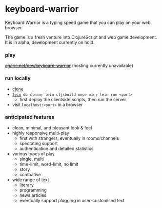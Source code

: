 # keyboard-warrior

Keyboard Warrior is a typing speed game that you can play on your web browser.

The game is a fresh venture into ClojureScript and web game development. It is in alpha, development currently on hold.

### play

~~[agaric.net/dev/keyboard-warrior](https://agaric.net/dev/keyboard-warrior)~~ (hosting currently unavailable)

### run locally

- [clone](https://git-scm.com/docs/git-clone)
- [`lein`](https://leiningen.org/)` do clean; lein cljsbuild once min; lein run <port>`
    - first deploy the clientside scripts, then run the server
- visit `localhost:<port>` in a browser

### anticipated features

- clean, minimal, and pleasant look & feel
- highly responsive multi-play
    - first with strangers, eventually in rooms/channels
    - spectating support
    - authentication and detailed statistics
- various types of play
    - single, multi
    - time-limit, word-limit, no limit
    - story
    - combative
- wide range of text
    - literary
    - programming
    - news articles
    - eventually support plugging in user-customised text
